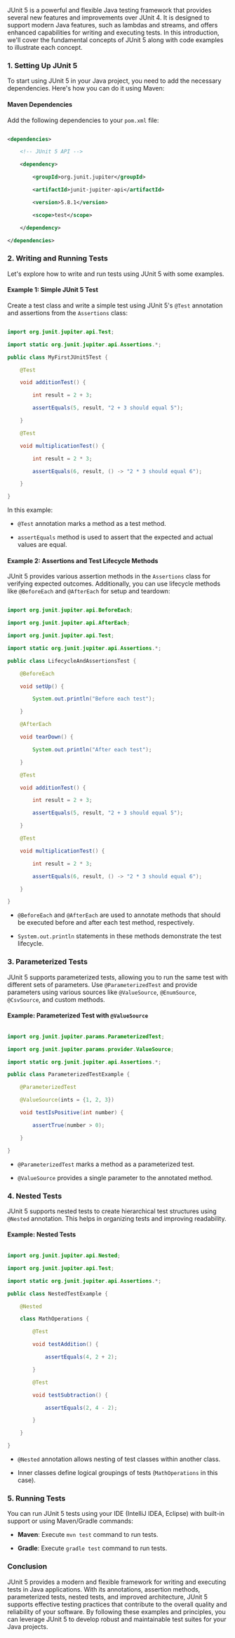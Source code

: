 JUnit 5 is a powerful and flexible Java testing framework that provides several new features and improvements over JUnit 4. It is designed to support modern Java features, such as lambdas and streams, and offers enhanced capabilities for writing and executing tests. In this introduction, we'll cover the fundamental concepts of JUnit 5 along with code examples to illustrate each concept.

### 1. Setting Up JUnit 5

To start using JUnit 5 in your Java project, you need to add the necessary dependencies. Here's how you can do it using Maven:

#### Maven Dependencies

Add the following dependencies to your `pom.xml` file:

```xml

<dependencies>

    <!-- JUnit 5 API -->

    <dependency>

        <groupId>org.junit.jupiter</groupId>

        <artifactId>junit-jupiter-api</artifactId>

        <version>5.8.1</version>

        <scope>test</scope>

    </dependency>

</dependencies>

```

### 2. Writing and Running Tests

Let's explore how to write and run tests using JUnit 5 with some examples.

#### Example 1: Simple JUnit 5 Test

Create a test class and write a simple test using JUnit 5's `@Test` annotation and assertions from the `Assertions` class:

```java

import org.junit.jupiter.api.Test;

import static org.junit.jupiter.api.Assertions.*;

public class MyFirstJUnit5Test {

    @Test

    void additionTest() {

        int result = 2 + 3;

        assertEquals(5, result, "2 + 3 should equal 5");

    }

    @Test

    void multiplicationTest() {

        int result = 2 * 3;

        assertEquals(6, result, () -> "2 * 3 should equal 6");

    }

}

```

In this example:

- `@Test` annotation marks a method as a test method.

- `assertEquals` method is used to assert that the expected and actual values are equal.

#### Example 2: Assertions and Test Lifecycle Methods

JUnit 5 provides various assertion methods in the `Assertions` class for verifying expected outcomes. Additionally, you can use lifecycle methods like `@BeforeEach` and `@AfterEach` for setup and teardown:

```java

import org.junit.jupiter.api.BeforeEach;

import org.junit.jupiter.api.AfterEach;

import org.junit.jupiter.api.Test;

import static org.junit.jupiter.api.Assertions.*;

public class LifecycleAndAssertionsTest {

    @BeforeEach

    void setUp() {

        System.out.println("Before each test");

    }

    @AfterEach

    void tearDown() {

        System.out.println("After each test");

    }

    @Test

    void additionTest() {

        int result = 2 + 3;

        assertEquals(5, result, "2 + 3 should equal 5");

    }

    @Test

    void multiplicationTest() {

        int result = 2 * 3;

        assertEquals(6, result, () -> "2 * 3 should equal 6");

    }

}

```

- `@BeforeEach` and `@AfterEach` are used to annotate methods that should be executed before and after each test method, respectively.

- `System.out.println` statements in these methods demonstrate the test lifecycle.

### 3. Parameterized Tests

JUnit 5 supports parameterized tests, allowing you to run the same test with different sets of parameters. Use `@ParameterizedTest` and provide parameters using various sources like `@ValueSource`, `@EnumSource`, `@CsvSource`, and custom methods.

#### Example: Parameterized Test with `@ValueSource`

```java

import org.junit.jupiter.params.ParameterizedTest;

import org.junit.jupiter.params.provider.ValueSource;

import static org.junit.jupiter.api.Assertions.*;

public class ParameterizedTestExample {

    @ParameterizedTest

    @ValueSource(ints = {1, 2, 3})

    void testIsPositive(int number) {

        assertTrue(number > 0);

    }

}

```

- `@ParameterizedTest` marks a method as a parameterized test.

- `@ValueSource` provides a single parameter to the annotated method.

### 4. Nested Tests

JUnit 5 supports nested tests to create hierarchical test structures using `@Nested` annotation. This helps in organizing tests and improving readability.

#### Example: Nested Tests

```java

import org.junit.jupiter.api.Nested;

import org.junit.jupiter.api.Test;

import static org.junit.jupiter.api.Assertions.*;

public class NestedTestExample {

    @Nested

    class MathOperations {

        @Test

        void testAddition() {

            assertEquals(4, 2 + 2);

        }

        @Test

        void testSubtraction() {

            assertEquals(2, 4 - 2);

        }

    }

}

```

- `@Nested` annotation allows nesting of test classes within another class.

- Inner classes define logical groupings of tests (`MathOperations` in this case).

### 5. Running Tests

You can run JUnit 5 tests using your IDE (IntelliJ IDEA, Eclipse) with built-in support or using Maven/Gradle commands:

- **Maven**: Execute `mvn test` command to run tests.

- **Gradle**: Execute `gradle test` command to run tests.

### Conclusion

JUnit 5 provides a modern and flexible framework for writing and executing tests in Java applications. With its annotations, assertion methods, parameterized tests, nested tests, and improved architecture, JUnit 5 supports effective testing practices that contribute to the overall quality and reliability of your software. By following these examples and principles, you can leverage JUnit 5 to develop robust and maintainable test suites for your Java projects.